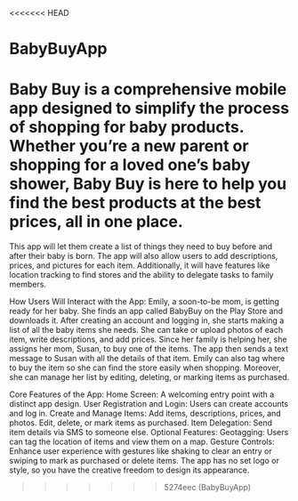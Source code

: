 <<<<<<< HEAD
# BabyBuyApp
Baby Buy is a comprehensive mobile app designed to simplify the process of shopping for baby products. Whether you’re a new parent or shopping for a loved one’s baby shower, Baby Buy is here to help you find the best products at the best prices, all in one place.
=======
This app will let them create a list of things they need to buy before and after their baby is born. The app will also allow users to add descriptions, prices, and pictures for each item. Additionally, it will have features like location tracking to find stores and the ability to delegate tasks to family members.

How Users Will Interact with the App:
Emily, a soon-to-be mom, is getting ready for her baby. She finds an app called BabyBuy on the Play Store and downloads it. After creating an account and logging in, she starts making a list of all the baby items she needs. She can take or upload photos of each item, write descriptions, and add prices. Since her family is helping her, she assigns her mom, Susan, to buy one of the items. The app then sends a text message to Susan with all the details of that item. Emily can also tag where to buy the item so she can find the store easily when shopping. Moreover, she can manage her list by editing, deleting, or marking items as purchased.

Core Features of the App:
Home Screen: A welcoming entry point with a distinct app design.
User Registration and Login: Users can create accounts and log in.
Create and Manage Items:
Add items, descriptions, prices, and photos.
Edit, delete, or mark items as purchased.
Item Delegation: Send item details via SMS to someone else.
Optional Features:
Geotagging: Users can tag the location of items and view them on a map.
Gesture Controls: Enhance user experience with gestures like shaking to clear an entry or swiping to mark as purchased or delete items.
The app has no set logo or style, so you have the creative freedom to design its appearance.






>>>>>>> 5274eec (BabyBuyApp)
